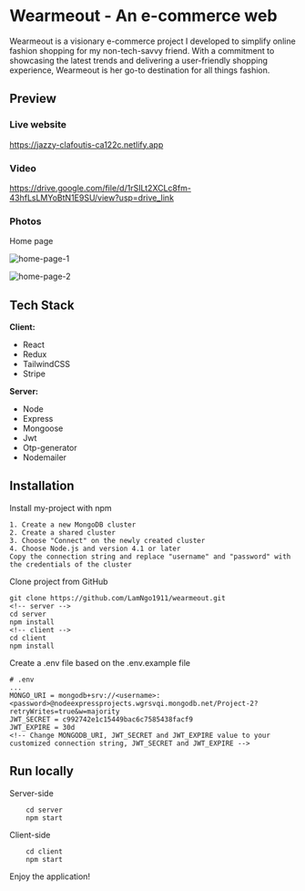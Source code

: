 
# Wearmeout - An e-commerce web

Wearmeout is a visionary e-commerce project I developed to simplify online fashion shopping for my non-tech-savvy friend. With a commitment to showcasing the latest trends and delivering a user-friendly shopping experience, Wearmeout is her go-to destination for all things fashion.






## Preview

### Live website
https://jazzy-clafoutis-ca122c.netlify.app

### Video
https://drive.google.com/file/d/1rSILt2XCLc8fm-43hfLsLMYoBtN1E9SU/view?usp=drive_link

### Photos

Home page

![home-page-1](https://github.com/LamNgo1911/wearmeout/assets/121915847/ddfe96bd-88ab-4b73-919a-2ef6f2d460cf)


![home-page-2](https://github.com/LamNgo1911/wearmeout/assets/121915847/962f9487-5671-4ca1-953f-d3eb976fdf2a)









## Tech Stack

**Client:** 
- React
- Redux 
- TailwindCSS
- Stripe

**Server:** 
- Node
- Express
- Mongoose
- Jwt
- Otp-generator
- Nodemailer


## Installation

Install my-project with npm


```
1. Create a new MongoDB cluster
2. Create a shared cluster
3. Choose "Connect" on the newly created cluster
4. Choose Node.js and version 4.1 or later
Copy the connection string and replace "username" and "password" with the credentials of the cluster
```

Clone project from GitHub

```
git clone https://github.com/LamNgo1911/wearmeout.git
<!-- server -->
cd server
npm install
<!-- client -->
cd client
npm install
```

Create a .env file based on the .env.example file

```
# .env
...
MONGO_URI = mongodb+srv://<username>:<password>@nodeexpressprojects.wgrsvqi.mongodb.net/Project-2?retryWrites=true&w=majority
JWT_SECRET = c992742e1c15449bac6c7585438facf9
JWT_EXPIRE = 30d
<!-- Change MONGODB_URI, JWT_SECRET and JWT_EXPIRE value to your customized connection string, JWT_SECRET and JWT_EXPIRE -->
```


## Run locally

Server-side

```
    cd server
    npm start
```
Client-side

```
    cd client
    npm start
```

Enjoy the application!
